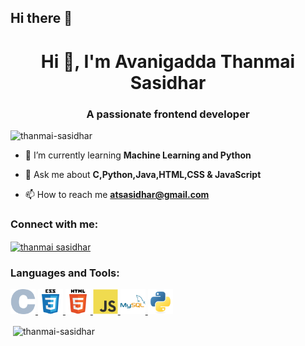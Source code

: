 ## Hi there 👋

<h1 align="center">Hi 👋, I'm Avanigadda Thanmai Sasidhar</h1>
<h3 align="center">A passionate frontend developer</h3>

<p align="left"> <img src="https://komarev.com/ghpvc/?username=thanmai-sasidhar&label=Profile%20views&color=0e75b6&style=flat" alt="thanmai-sasidhar" /> </p>

- 🌱 I’m currently learning **Machine Learning and Python**

- 💬 Ask me about **C,Python,Java,HTML,CSS & JavaScript**

- 📫 How to reach me **atsasidhar@gmail.com**

<h3 align="left">Connect with me:</h3>
<p align="left">
<a href="https://linkedin.com/in/thanmai sasidhar" target="blank"><img align="center" src="https://raw.githubusercontent.com/rahuldkjain/github-profile-readme-generator/master/src/images/icons/Social/linked-in-alt.svg" alt="thanmai sasidhar" height="30" width="40" /></a>
</p>

<h3 align="left">Languages and Tools:</h3>
<p align="left"> <a href="https://www.cprogramming.com/" target="_blank" rel="noreferrer"> <img src="https://raw.githubusercontent.com/devicons/devicon/master/icons/c/c-original.svg" alt="c" width="40" height="40"/> </a> <a href="https://www.w3schools.com/css/" target="_blank" rel="noreferrer"> <img src="https://raw.githubusercontent.com/devicons/devicon/master/icons/css3/css3-original-wordmark.svg" alt="css3" width="40" height="40"/> </a> <a href="https://www.w3.org/html/" target="_blank" rel="noreferrer"> <img src="https://raw.githubusercontent.com/devicons/devicon/master/icons/html5/html5-original-wordmark.svg" alt="html5" width="40" height="40"/> </a> <a href="https://developer.mozilla.org/en-US/docs/Web/JavaScript" target="_blank" rel="noreferrer"> <img src="https://raw.githubusercontent.com/devicons/devicon/master/icons/javascript/javascript-original.svg" alt="javascript" width="40" height="40"/> </a> <a href="https://www.mysql.com/" target="_blank" rel="noreferrer"> <img src="https://raw.githubusercontent.com/devicons/devicon/master/icons/mysql/mysql-original-wordmark.svg" alt="mysql" width="40" height="40"/> </a> <a href="https://www.python.org" target="_blank" rel="noreferrer"> <img src="https://raw.githubusercontent.com/devicons/devicon/master/icons/python/python-original.svg" alt="python" width="40" height="40"/> </a> </p>

<p>&nbsp;<img align="center" src="https://github-readme-stats.vercel.app/api?username=thanmai-sasidhar&show_icons=true&locale=en" alt="thanmai-sasidhar" /></p>
